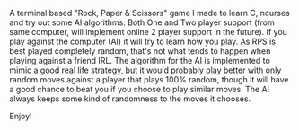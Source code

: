 A terminal based "Rock, Paper & Scissors" game I made to learn C, ncurses and try out some AI algorithms. Both One and Two player support (from same computer, will implement online 2 player support in the future). If you play against the computer (AI) it will try to learn how you play. As RPS is best played completely random, that's not what tends to happen when playing against a friend IRL. The algorithm for the AI is implemented to mimic a good real life strategy, but it would probably play better with only random moves against a player that plays 100% random, though it will have a good chance to beat you if you choose to play similar moves. The AI always keeps some kind of randomness to the moves it chooses. 

Enjoy!